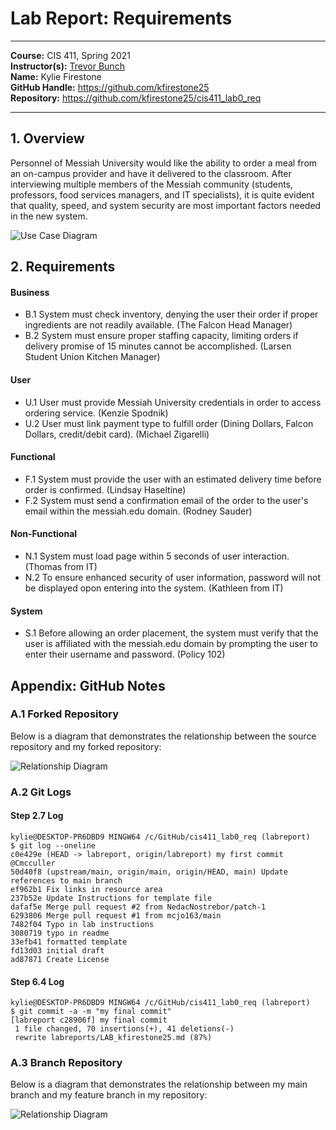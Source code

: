 # Lab Report: Requirements
___
**Course:** CIS 411, Spring 2021  
**Instructor(s):** [Trevor Bunch](https://github.com/trevordbunch)  
**Name:** Kylie Firestone  
**GitHub Handle:** https://github.com/kfirestone25  
**Repository:** https://github.com/kfirestone25/cis411_lab0_req
___

## 1. Overview
Personnel of Messiah University would like the ability to order a meal from an on-campus provider and have it delivered to the classroom. After interviewing multiple members of the Messiah community (students, professors, food services managers, and IT specialists), it is quite evident that quality, speed, and system security are most important factors needed in the new system. 

![Use Case Diagram](https://docs.google.com/drawings/d/e/2PACX-1vRH2C9QfFWVmjZfjnGxw0zQQ-0O7-Qh22RRhy8rVGmNe2YNp6Us5GfFRTMiyHPd2x5lb9hKzu0fQmuJ/pub?w=753&h=528)


## 2. Requirements
#### Business
* B.1 System must check inventory, denying the user their order if proper ingredients are not readily available. (The Falcon Head Manager)
* B.2 System must ensure proper staffing capacity, limiting orders if delivery promise of 15 minutes cannot be accomplished. (Larsen Student Union Kitchen Manager)
#### User
* U.1 User must provide Messiah University credentials in order to access ordering service. (Kenzie Spodnik)
* U.2 User must link payment type to fulfill order (Dining Dollars, Falcon Dollars, credit/debit card). (Michael Zigarelli)
#### Functional
* F.1 System must provide the user with an estimated delivery time before order is confirmed. (Lindsay Haseltine)
* F.2 System must send a confirmation email of the order to the user's email within the messiah.edu domain. (Rodney Sauder)
#### Non-Functional
* N.1 System must load page within 5 seconds of user interaction. (Thomas from IT)
* N.2 To ensure enhanced security of user information, password will not be displayed opon entering into the system. (Kathleen from IT) 
#### System
* S.1 Before allowing an order placement, the system must verify that the user is affiliated with the messiah.edu domain by prompting the user to enter their username and password. (Policy 102)


## Appendix: GitHub Notes

### A.1 Forked Repository
Below is a diagram that demonstrates the relationship between the source repository and my forked repository:   

![Relationship Diagram](https://docs.google.com/drawings/d/e/2PACX-1vQrbI1HATWy00xdbU4zgkhMK2Ua2HaqndN3wZ_pKC8R8KcnmWsrQL06XBCmwqgp2qYvJCYy1E-xbgOo/pub?w=962&h=363)

### A.2 Git Logs

#### Step 2.7 Log

```
kylie@DESKTOP-PR6DBD9 MINGW64 /c/GitHub/cis411_lab0_req (labreport)
$ git log --oneline
c0e429e (HEAD -> labreport, origin/labreport) my first commit @Cmcculler
50d40f8 (upstream/main, origin/main, origin/HEAD, main) Update references to main branch
ef962b1 Fix links in resource area
237b52e Update Instructions for template file
dafaf5e Merge pull request #2 from NedacNostrebor/patch-1
6293806 Merge pull request #1 from mcjo163/main
7482f04 Typo in lab instructions
3080719 typo in readme
33efb41 formatted template
fd13d03 initial draft
ad87871 Create License
```
#### Step 6.4 Log

```
kylie@DESKTOP-PR6DBD9 MINGW64 /c/GitHub/cis411_lab0_req (labreport)
$ git commit -a -m "my final commit"
[labreport c28906f] my final commit
 1 file changed, 70 insertions(+), 41 deletions(-)
 rewrite labreports/LAB_kfirestone25.md (87%)
```

### A.3 Branch Repository

Below is a diagram that demonstrates the relationship between my main branch and my feature branch in my repository:

![Relationship Diagram](https://docs.google.com/drawings/d/e/2PACX-1vThYlPOzzc5DQWzKZcasvGbVi246zNroia0g75u92FovIYeALk20NTIrgUFRBqodzApcCfHA5YLEldG/pub?w=716&h=271)

